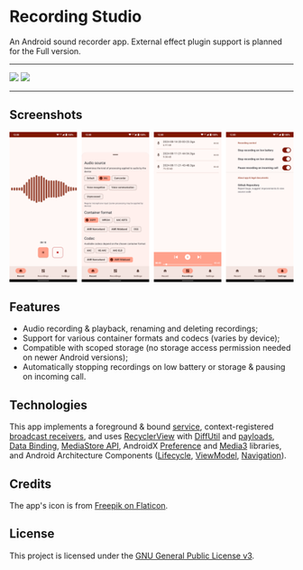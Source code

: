 # Recording Studio
An Android sound recorder app. External effect plugin support is planned for the Full version.

---
[<img src="https://fdroid.gitlab.io/artwork/badge/get-it-on.png" width="200px">](https://f-droid.org/en/packages/io.github.leonidius20.recorder.lite/)
[<img src="https://gitlab.com/IzzyOnDroid/repo/-/raw/master/assets/IzzyOnDroid2.png" width="200px">](https://apt.izzysoft.de/fdroid/index/apk/io.github.leonidius20.recorder.lite)


---

## Screenshots
![Screenshots collage](/docs/merged.png)

## Features
* Audio recording & playback, renaming and deleting recordings;
* Support for various container formats and codecs (varies by device);
* Compatible with scoped storage (no storage access permission needed on newer Android versions);
* Automatically stopping recordings on low battery or storage & pausing on incoming call.

## Technologies
This app implements a foreground & bound <ins>service</ins>, context-registered <ins>broadcast receivers</ins>, and uses [RecyclerView](https://developer.android.com/develop/ui/views/layout/recyclerview) with [DiffUtil](https://developer.android.com/reference/androidx/recyclerview/widget/DiffUtil) and <ins>payloads</ins>, [Data Binding](https://developer.android.com/topic/libraries/data-binding), [MediaStore API](https://developer.android.com/training/data-storage/shared/media#media_store), AndroidX [Preference](https://developer.android.com/develop/ui/views/components/settings) and [Media3](https://developer.android.com/media/media3) libraries, and Android Architecture Components ([Lifecycle](https://developer.android.com/topic/libraries/architecture/lifecycle), [ViewModel](https://developer.android.com/topic/libraries/architecture/viewmodel), [Navigation](https://developer.android.com/jetpack/androidx/releases/navigation)).

## Credits
The app's icon is from [Freepik on Flaticon](https://www.flaticon.com/free-icons/studio).

## License 
This project is licensed under the [GNU General Public License v3](LICENSE).

